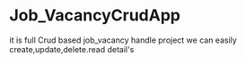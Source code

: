 # Job_VacancyCrudApp
it is  full Crud based job_vacancy handle project we can easily create,update,delete.read detail's 
